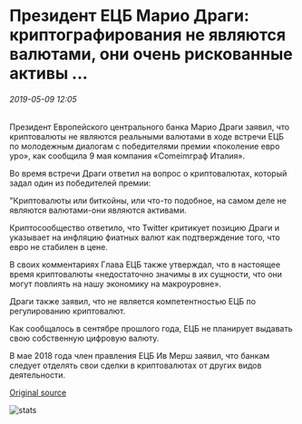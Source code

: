 # Президент ЕЦБ Марио Драги: криптографирования не являются валютами, они очень рискованные активы ...

###### 2019-05-09 12:05

Президент Европейского центрального банка Марио Драги заявил, что криптовалюты не являются реальными валютами в ходе встречи ЕЦБ по молодежным диалогам с победителями премии «поколение евро уро», как сообщила 9 мая компания «Comeimграф Италия».

Во время встречи Драги ответил на вопрос о криптовалютах, который задал один из победителей премии:

"Криптовалюты или биткойны, или что-то подобное, на самом деле не являются валютами-они являются активами.

Криптосообщество ответило, что Twitter критикует позицию Драги и указывает на инфляцию фиатных валют как подтверждение того, что евро не стабилен в цене.

В своих комментариях Глава ЕЦБ также утверждал, что в настоящее время криптовалюты «недостаточно значимы в их сущности, что они могут повлиять на нашу экономику на макроуровне».

Драги также заявил, что не является компетентностью ЕЦБ по регулированию криптовалют.

Как сообщалось в сентябре прошлого года, ЕЦБ не планирует выдавать свою собственную цифровую валюту.

В мае 2018 года член правления ЕЦБ Ив Мерш заявил, что банкам следует отделять свои сделки в криптовалютах от других видов деятельности.

[Original source](https://cointelegraph.com/news/ecb-president-mario-draghi-cryptos-are-not-currencies-they-are-very-risky-assets)

![stats](https://c.statcounter.com/11760860/0/a89fa40b/1/ "stats")